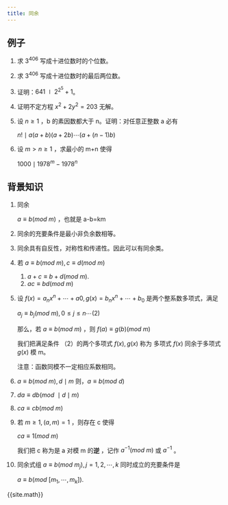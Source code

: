 ```yaml
---
title: 同余
---
```


## 例子

1. 求 $3^{406}$ 写成十进位数时的个位数。

2. 求 $3^{406}$ 写成十进位数时的最后两位数。

3. 证明：$641\mid 2^{2^5} +1$。

4. 证明不定方程 $x^2+2y^2=203$ 无解。

5. 设 $n\ge 1$ ，b 的素因数都大于 n。证明：对任意正整数 a 必有

   $n!\mid a(a+b)(a+2b)\cdots (a+(n-1)b)$

6. 设 $m>n\ge1$ ，求最小的 m+n 使得

   $1000 \mid 1978^m-1978^n$

## 背景知识

1. 同余

   $a \equiv b(mod \ m)$ ，也就是 a-b=km

2. 同余的充要条件是最小非负余数相等。

3. 同余具有自反性，对称性和传递性。因此可以有同余类。

4. 若 $a\equiv b(mod \ m) , c \equiv d(mod \ m)$ 

   1.  $a+c \equiv b+d (mod \ m).$
   2. $ac\equiv bd(mod \ m)$

5. 设 $f(x) =a_nx^n+\cdots+a0,g(x)=b_nx^n+\cdots+b_0$ 是两个整系数多项式，满足

   $a_j\equiv b_j(mod \ m),0\le j \le n \cdots (2)$

   那么，若 $a \equiv b(mod \ m)$ ，则 $f(a)\equiv g(b)(mod \ m)$ 

   我们把满足条件 （2）的两个多项式 $f(x),g(x)$ 称为 多项式 $f(x)$ 同余于多项式 $g(x)$ 模 m。

   注意：函数同模不一定相应系数相同。

6. $a \equiv b(mod \ m),d \mid m$ 则，$a\equiv b(mod \ d)$

7.  $da\equiv db(mod \ \mid d\mid m)$

8. $ca\equiv cb (mod \ m)$

9. 若 $m\ge 1,(a,m)=1$ ，则存在 c 使得

   $ca\equiv 1(mod \ m)$

   我们把 c 称为是 a 对模 m 的**逆** ，记作 $a^{-1}(mod \ m)$ 或 $a^{-1}$ 。

10. 同余式组 $a\equiv b(mod \ m_j),j=1,2,\cdots,k$ 同时成立的充要条件是

    $a\equiv b(mod \ [m_1,\cdots,m_k]).$




{{site.math}}